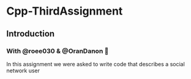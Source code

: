 # Cpp-ThirdAssignment

## Introduction

### With @roee030 & @OranDanon :tada:

In this assignment we were asked to write code that describes a social network user
